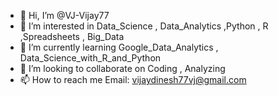 - 👋 Hi, I’m @VJ-Vijay77
- 👀 I’m interested in Data_Science , Data_Analytics ,Python , R ,Spreadsheets , Big_Data
- 🌱 I’m currently learning Google_Data_Analytics , Data_Science_with_R_and_Python
- 💞️ I’m looking to collaborate on Coding , Analyzing 
- 📫 How to reach me Email: vijaydinesh77vj@gmail.com

<!---
VJ-Vijay77/VJ-Vijay77 is a ✨ special ✨ repository because its `README.md` (this file) appears on your GitHub profile.
You can click the Preview link to take a look at your changes.
--->
